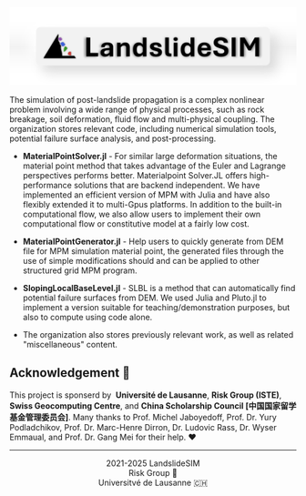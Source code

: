 ![](assets/banner.png)

The simulation of post-landslide propagation is a complex nonlinear problem involving a wide range of physical processes, such as rock breakage, soil deformation, fluid flow and multi-physical coupling. The organization stores relevant code, including numerical simulation tools, potential failure surface analysis, and post-processing.

- **MaterialPointSolver.jl** - For similar large deformation situations, the material point method that takes advantage of the Euler and Lagrange perspectives performs better. Materialpoint Solver.JL offers high-performance solutions that are backend independent. We have implemented an efficient version of MPM with Julia and have also flexibly extended it to multi-Gpus platforms. In addition to the built-in computational flow, we also allow users to implement their own computational flow or constitutive model at a fairly low cost.

- **MaterialPointGenerator.jl** - Help users to quickly generate from DEM file for MPM simulation material point, the generated files through the use of simple modifications should and can be applied to other structured grid MPM program.

- **SlopingLocalBaseLevel.jl** - SLBL is a method that can automatically find potential failure surfaces from DEM. We used Julia and Pluto.jl to implement a version suitable for teaching/demonstration purposes, but also to compute using code alone.

 - The organization also stores previously relevant work, as well as related "miscellaneous" content.




## Acknowledgement 👏

This project is sponserd by ‍ **Université de Lausanne**,  **Risk Group (ISTE)**, **Swiss Geocomputing Centre**, and  **China Scholarship Council [中国国家留学基金管理委员会]**.
Many thanks to Prof. Michel Jaboyedoff, Prof. Dr. Yury Podladchikov, Prof. Dr. Marc-Henre Dirron, Dr. Ludovic Rass, Dr. Wyser Emmaual, and Prof. Dr. Gang Mei for their help. ❤

---

<div align=center>
2021-2025 LandslideSIM <br>
Risk Group 🍷 <br>
Universitvé de Lausanne 🇨🇭<br>
</div>